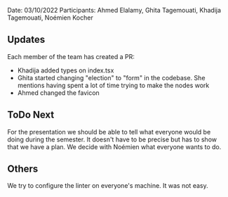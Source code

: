 Date: 03/10/2022 Participants: Ahmed Elalamy, Ghita Tagemouati, Khadija Tagemouati, Noémien Kocher

## Updates

Each member of the team has created a PR:

- Khadija added types on index.tsx
- Ghita started changing "election" to "form" in the codebase. She mentions having spent a lot of time trying to make the nodes work
- Ahmed changed the favicon

## ToDo Next

For the presentation we should be able to tell what everyone would be doing during the semester. It doesn't have to be precise but has to show that we have a plan. 
We decide with Noémien what everyone wants to do.

## Others

We try to configure the linter on everyone's machine. It was not easy.
